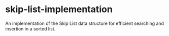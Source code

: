 # skip-list-implementation
An implementation of the Skip List data structure for efficient searching and insertion in a sorted list.
